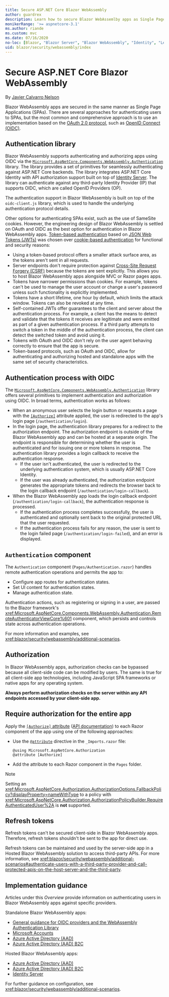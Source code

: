 ```yaml
---
title: Secure ASP.NET Core Blazor WebAssembly
author: guardrex
description: Learn how to secure Blazor WebAssemlby apps as Single Page Applications (SPAs).
monikerRange: '>= aspnetcore-3.1'
ms.author: riande
ms.custom: mvc
ms.date: 07/16/2020
no-loc: [Blazor, "Blazor Server", "Blazor WebAssembly", "Identity", "Let's Encrypt", Razor, SignalR]
uid: blazor/security/webassembly/index
---
```

# Secure ASP.NET Core Blazor WebAssembly

By [Javier Calvarro Nelson](https://github.com/javiercn)

Blazor WebAssembly apps are secured in the same manner as Single Page Applications (SPAs). There are several approaches for authenticating users to SPAs, but the most common and comprehensive approach is to use an implementation based on the [OAuth 2.0 protocol](https://oauth.net/), such as [OpenID Connect (OIDC)](https://openid.net/connect/).

## Authentication library

Blazor WebAssembly supports authenticating and authorizing apps using OIDC via the [`Microsoft.AspNetCore.Components.WebAssembly.Authentication`](https://www.nuget.org/packages/Microsoft.AspNetCore.Components.WebAssembly.Authentication/) library. The library provides a set of primitives for seamlessly authenticating against ASP.NET Core backends. The library integrates ASP.NET Core Identity with API authorization support built on top of [Identity Server](https://identityserver.io/). The library can authenticate against any third-party Identity Provider (IP) that supports OIDC, which are called OpenID Providers (OP).

The authentication support in Blazor WebAssembly is built on top of the `oidc-client.js` library, which is used to handle the underlying authentication protocol details.

Other options for authenticating SPAs exist, such as the use of SameSite cookies. However, the engineering design of Blazor WebAssembly is settled on OAuth and OIDC as the best option for authentication in Blazor WebAssembly apps. [Token-based authentication](xref:security/anti-request-forgery#token-based-authentication) based on [JSON Web Tokens (JWTs)](https://self-issued.info/docs/draft-ietf-oauth-json-web-token.html) was chosen over [cookie-based authentication](xref:security/anti-request-forgery#cookie-based-authentication) for functional and security reasons:

* Using a token-based protocol offers a smaller attack surface area, as the tokens aren't sent in all requests.
* Server endpoints don't require protection against [Cross-Site Request Forgery (CSRF)](xref:security/anti-request-forgery) because the tokens are sent explicitly. This allows you to host Blazor WebAssembly apps alongside MVC or Razor pages apps.
* Tokens have narrower permissions than cookies. For example, tokens can't be used to manage the user account or change a user's password unless such functionality is explicitly implemented.
* Tokens have a short lifetime, one hour by default, which limits the attack window. Tokens can also be revoked at any time.
* Self-contained JWTs offer guarantees to the client and server about the authentication process. For example, a client has the means to detect and validate that the tokens it receives are legitimate and were emitted as part of a given authentication process. If a third party attempts to switch a token in the middle of the authentication process, the client can detect the switched token and avoid using it.
* Tokens with OAuth and OIDC don't rely on the user agent behaving correctly to ensure that the app is secure.
* Token-based protocols, such as OAuth and OIDC, allow for authenticating and authorizing hosted and standalone apps with the same set of security characteristics.

## Authentication process with OIDC

The [`Microsoft.AspNetCore.Components.WebAssembly.Authentication`](https://www.nuget.org/packages/Microsoft.AspNetCore.Components.WebAssembly.Authentication/) library offers several primitives to implement authentication and authorization using OIDC. In broad terms, authentication works as follows:

* When an anonymous user selects the login button or requests a page with the [`[Authorize]`](xref:Microsoft.AspNetCore.Authorization.AuthorizeAttribute) attribute applied, the user is redirected to the app's login page (`/authentication/login`).
* In the login page, the authentication library prepares for a redirect to the authorization endpoint. The authorization endpoint is outside of the Blazor WebAssembly app and can be hosted at a separate origin. The endpoint is responsible for determining whether the user is authenticated and for issuing one or more tokens in response. The authentication library provides a login callback to receive the authentication response.
  * If the user isn't authenticated, the user is redirected to the underlying authentication system, which is usually ASP.NET Core Identity.
  * If the user was already authenticated, the authorization endpoint generates the appropriate tokens and redirects the browser back to the login callback endpoint (`/authentication/login-callback`).
* When the Blazor WebAssembly app loads the login callback endpoint (`/authentication/login-callback`), the authentication response is processed.
  * If the authentication process completes successfully, the user is authenticated and optionally sent back to the original protected URL that the user requested.
  * If the authentication process fails for any reason, the user is sent to the login failed page (`/authentication/login-failed`), and an error is displayed.

## `Authentication` component

The `Authentication` component (`Pages/Authentication.razor`) handles remote authentication operations and permits the app to:

* Configure app routes for authentication states.
* Set UI content for authentication states.
* Manage authentication state.

Authentication actions, such as registering or signing in a user, are passed to the Blazor framework's <xref:Microsoft.AspNetCore.Components.WebAssembly.Authentication.RemoteAuthenticatorViewCore%601> component, which persists and controls state across authentication operations.

For more information and examples, see <xref:blazor/security/webassembly/additional-scenarios>.

## Authorization

In Blazor WebAssembly apps, authorization checks can be bypassed because all client-side code can be modified by users. The same is true for all client-side app technologies, including JavaScript SPA frameworks or native apps for any operating system.

**Always perform authorization checks on the server within any API endpoints accessed by your client-side app.**

## Require authorization for the entire app

Apply the [`[Authorize]` attribute](xref:blazor/security/index#authorize-attribute) ([API documentation](xref:System.Web.Mvc.AuthorizeAttribute)) to each Razor component of the app using one of the following approaches:

* Use the [`@attribute`](xref:mvc/views/razor#attribute) directive in the `_Imports.razor` file:

  ```razor
  @using Microsoft.AspNetCore.Authorization
  @attribute [Authorize]
  ```

* Add the attribute to each Razor component in the `Pages` folder.

> [!NOTE]
> Setting an <xref:Microsoft.AspNetCore.Authorization.AuthorizationOptions.FallbackPolicy?displayProperty=nameWithType> to a policy with <xref:Microsoft.AspNetCore.Authorization.AuthorizationPolicyBuilder.RequireAuthenticatedUser%2A> is **not** supported.

## Refresh tokens

Refresh tokens can't be secured client-side in Blazor WebAssembly apps. Therefore, refresh tokens shouldn't be sent to the app for direct use.

Refresh tokens can be maintained and used by the server-side app in a Hosted Blazor WebAssembly solution to access third-party APIs. For more information, see <xref:blazor/security/webassembly/additional-scenarios#authenticate-users-with-a-third-party-provider-and-call-protected-apis-on-the-host-server-and-the-third-party>.

## Implementation guidance

Articles under this *Overview* provide information on authenticating users in Blazor WebAssembly apps against specific providers.

Standalone Blazor WebAssembly apps:

* [General guidance for OIDC providers and the WebAssembly Authentication Library](xref:blazor/security/webassembly/standalone-with-authentication-library)
* [Microsoft Accounts](xref:blazor/security/webassembly/standalone-with-microsoft-accounts)
* [Azure Active Directory (AAD)](xref:blazor/security/webassembly/standalone-with-azure-active-directory)
* [Azure Active Directory (AAD) B2C](xref:blazor/security/webassembly/standalone-with-azure-active-directory-b2c)

Hosted Blazor WebAssembly apps:

* [Azure Active Directory (AAD)](xref:blazor/security/webassembly/hosted-with-azure-active-directory)
* [Azure Active Directory (AAD) B2C](xref:blazor/security/webassembly/hosted-with-azure-active-directory-b2c)
* [Identity Server](xref:blazor/security/webassembly/hosted-with-identity-server)

For further guidance on configuration, see <xref:blazor/security/webassembly/additional-scenarios>.
